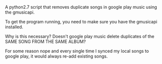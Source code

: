 A python2.7 script that removes duplicate songs in google play music using the gmusicapi.

To get the program running, you need to make sure you have the gmusicapi installed.

Why is this necessary? Doesn't google play music delete duplicates of the SAME SONG FROM THE SAME ALBUM?

For some reason nope and every single time I synced my local songs to google play, it would always re-add existing songs.
